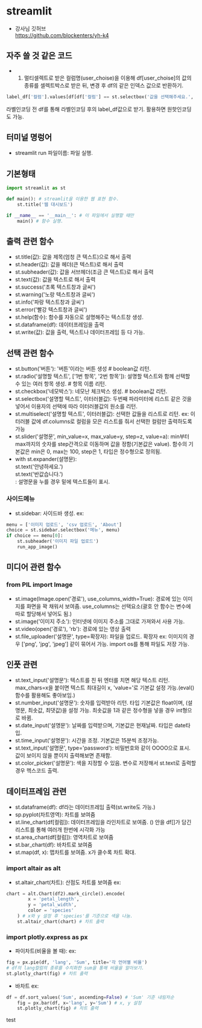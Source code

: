 # streamlit
- 강사님 깃허브  
https://github.com/blockenters/yh-k4

## 자주 쓸 것 같은 코드
- 1. 멀티셀렉트로 받은 컬럼명(user_choise)을 이용해 df[user_choise]의 값의 종류를 셀렉트박스로 받은 뒤, 변경 후 df의 같은 인덱스 값으로 반환하기.
```python
label_df['컬럼'].values[df[df['컬럼'] == st.selectbox('값을 선택해주세요.', df[user_choise].unique())]['자산상황'].index[0]]
```
라벨인코딩 전 df를 통해 라벨인코딩 후의 label_df값으로 받기.
활용하면 원핫인코딩도 가능.



## 터미널 명렁어
- streamlit run 파일이름: 파일 실행.

## 기본형태
```python
import streamlit as st

def main(): # streamlit을 이용한 웹 표현 함수.
    st.title('웹 대시보드')

if __name__ == '__main__': # 이 파일에서 실행할 때만
    main() # 함수 실행.
```

## 출력 관련 함수
- st.title(값): 값을 제목(엄청 큰 텍스트)으로 해서 출력
- st.header(값): 값을 헤더(큰 텍스트)로 해서 출력
- st.subheader(값): 값을 서브헤더(조금 큰 텍스트)로 해서 출력
- st.text(값): 값을 텍스트로 해서 출력
- st.success('초록 텍스트창과 글씨')
- st.warning('노랑 텍스트창과 글씨')
- st.info('파랑 텍스트창과 글씨')
- st.error('빨강 텍스트창과 글씨')
- st.help(함수): 함수를 자동으로 설명해주는 텍스트창 생성.
- st.dataframe(df): 데이터프레임을 출력
- st.write(값): 값을 출력, 텍스트나 데이터프레임 등 다 가능.

## 선택 관련 함수
- st.button('버튼'): '버튼'이라는 버튼 생성 # boolean값 리턴.
- st.radio('설명할 텍스트', ['1번 항목', '2번 항목']): 설명할 텍스트와 함께 선택할 수 있는 여러 항목 생성. # 항목 이름 리턴.
- st.checkbox('네모박스'): 네모난 체크박스 생성. # boolean값 리턴.
- st.selectbox('설명할 텍스트', 이터러블값): 두번째 파라미터에 리스트 같은 것을 넣어서 이용자의 선택에 따라 이터러블값의 원소를 리턴.
- st.multiselect('설명할 텍스트', 이터러블값): 선택한 값들을 리스트로 리턴.
ex: 이터러블 값에 df.columns로 컬럼을 모은 리스트를 줘서 선택한 컬럼만 출력하도록 가능
- st.slider('설명문', min_value=x, max_value=y, step=z, value=a):  min부터 max까지의 숫자를 step간격으로 이동하며 값을 정함(기본값은 value).  함수의 기본값은 min은 0, max는 100, step은 1, 타입은 정수형으로 정의됨.  
- with st.expander(설명문):  
    st.text('안녕하세요.')  
    st.text('반값습니다.')  
: 설명문을 누를 경우 밑에 텍스트들이 표시.
### 사이드메뉴
- st.sidebar: 사이드바 생성.
ex:  
```python
menu = ['이미지 업로드', 'csv 업로드', 'About']
choice = st.sidebar.selectbox('메뉴', menu)
if choice == menu[0]:
    st.subheader('이미지 파일 업로드')
    run_app_image()
```

## 미디어 관련 함수
### from PIL import Image
- st.image(Image.open('경로'), use_columns_width=True): 경로에 있는 이미지를 화면을 꽉 채워서 보여줌. use_columns는 선택요소(괄호 안 함수는 변수에 따로 할당해서 넣어도 됨.)
- st.image('이미지 주소'): 인터넷에 이미지 주소를 그대로 가져와서 사용 가능.
- st.video(open('경로'), 'rb'): 경로에 있는 영상 출력
- st.file_uploader('설명문', type=확장자): 파일을 업로드.
확장자 ex: 이미지의 경우 ['png', 'jpg', 'jpeg'] 같이 묶어서 가능. import os를 통해 파일도 저장 가능.

## 인풋 관련
- st.text_input('설명문'): 텍스트를 친 뒤 엔터를 치면 해당 텍스트 리턴. max_chars=x을 붙이면 텍스트 최대길이 x, 'value='로 기본값 설정 가능.(eval() 함수를 활용해도 좋아보임.)
- st.number_input('설명문'): 숫자를 입력받아 리턴. 타입 기본값은 float이며, (설명문, 최솟값, 최댓값)을 설정 가능. 최솟값을 1과 같은 정수형을 넣을 경우 int형으로 바뀜.
- st.date_input('설명문'): 날짜를 입력받으며, 기본값은 현재날짜. 타입은 date타입.
- st.time_input('설명문'): 시간을 조정. 기본값은 15분씩 조정가능.
- st.text_input('설명문', type='password'): 비밀번호와 같이 OOOO으로 표시. 값이 보이지 않을 뿐이지 출력해보면 존재함.
- st.color_picker('설명문'): 색을 지정할 수 있음. 변수로 저장해서 st.text로 출력할 경우 헥스코드 출력.

## 데이터프레임 관련
- st.dataframe(df): df라는 데이터프레임 출력(st.write도 가능.)
- sp.pyplot(차트영역): 차트를 보여줌
- st.line_chart(df[컬럼]): 데이터프레임을 라인차트로 보여줌. () 안을 df[]가 담긴 리스트를 통해 여러개 한번에 시각화 가능
- st.area_chart(df[컬럼]): 영역차트로 보여줌
- st.bar_chart(df): 바차트로 보여줌
- st.map(df, x): 맵차트를 보여줌. x가 클수록 차트 확대.
### import altair as alt
- st.altair_chart(차트): 산점도 차트를 보여줌
ex:  
```python
chart = alt.Chart(df2).mark_circle().encode(
        x = 'petal_length',
        y = 'petal_width',
        color = 'species'
    ) # x와 y 설정 후 'species'를 기준으로 색을 나눔.
    st.altair_chart(chart) # 차트 출력
```
### import plotly.express as px
- 파이차트(비율을 볼 때):
ex:  
```python
fig = px.pie(df, 'lang', 'Sum', title='각 언어별 비율')
# df의 lang컬럼의 종류를 수치화한 sum을 통해 비율을 알아보기.
st.plotly_chart(fig) # 차트 출력
```
- 바차트
ex:  
```python
df = df.sort_values('Sum', ascending=False) # 'Sum' 기준 내림차순
    fig = px.bar(df, x='lang', y='Sum') # x, y 설정
    st.plotly_chart(fig) # 차트 출력
```
test